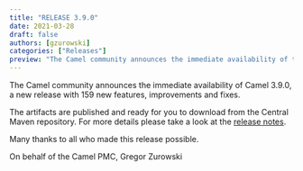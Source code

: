 ```yaml
---
title: "RELEASE 3.9.0"
date: 2021-03-28
draft: false
authors: [gzurowski]
categories: ["Releases"]
preview: "The Camel community announces the immediate availability of the new Camel 3.9.0 release"
---
```



The Camel community announces the immediate availability of Camel 3.9.0, a new release with 159 new features, improvements and fixes.

The artifacts are published and ready for you to download from the Central Maven repository. For more details please take a look at the [release notes](/releases/release-3.9.0/).

Many thanks to all who made this release possible.

On behalf of the Camel PMC,
Gregor Zurowski
